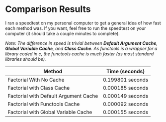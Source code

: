 # Comparison Results

I ran a speedtest on my personal computer to get a general idea of how fast each method was. If you want, feel free to run the speedtest on your computer (it should take a couple minutes to complete).

_Note: The difference in speed is trivial between **Default Argument Cache**, **Global Variable Cache**, and **Class Cache**. As functools is a wrapper for a library coded in c, the functools cache is much faster (as most standard libraries should be)._

| Method                                | Time (seconds)   |
|---------------------------------------|------------------|
| Factorial With No Cache               | 0.199801 seconds |
| Factorial with Class Cache            | 0.000185 seconds |
| Factorial with Default Argument Cache | 0.000149 seconds |
| Factorial with Functools Cache        | 0.000092 seconds |
| Factorial with Global Variable Cache  | 0.000155 seconds |